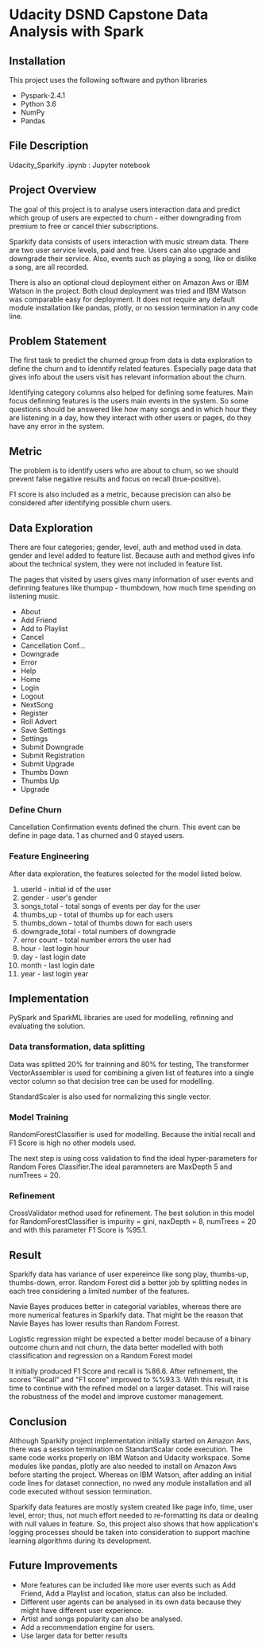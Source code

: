 # Udacity DSND Capstone Data Analysis with Spark

## Installation
This project uses the following software and python libraries
- Pyspark-2.4.1
- Python 3.6
- NumPy
- Pandas

## File Description

Udacity_Sparkify .ipynb : Jupyter notebook 

## Project Overview
The goal of this project is to analyse users interaction data and predict which group of users are expected to churn - either downgrading from premium to free or cancel thier subscriptions.

Sparkify data consists of users interaction with music stream data. There are two user service levels, paid and free. Users can also upgrade and downgrade their service. Also, events such as playing a song, like or dislike a song, are all recorded. 

There is also an optional cloud deployment either on  Amazon Aws or IBM Watson in the project. Both cloud deployment was tried and IBM Watson was comparable easy for deployment. It does not require any default module installation like pandas, plotly, or no session termination in any code line. 

## Problem Statement
The first task to predict the churned group from data is data exploration to define the churn and to idenntify related features. Especially page data that gives info about the users visit has relevant information about the churn. 

Identifying category columns also helped for defining some features. Main focus definning features is the users main events in the system. So some questions should be answered like how many songs and in which hour they are listening in a day, how they interact with other users or pages, do they have any error in the system.

## Metric
The problem is to identify users who are about to churn, so we should prevent false negative results and focus on recall (true-positive). 

F1 score is also included as a metric, because precision can also be considered after identifying possible churn users. 

## Data Exploration
There are four categories; gender, level, auth and method used in data. gender and level added to feature list. Because auth and method gives info about the technical system, they were not included in feature list. 

The pages that visited by users gives many information of user events and definning features like thumpup - thumbdown, how much time spending on listening music. 

- About
- Add Friend
- Add to Playlist
- Cancel
- Cancellation Conf...
- Downgrade
- Error
- Help
- Home
- Login
- Logout
- NextSong
- Register
- Roll Advert
- Save Settings
- Settings
- Submit Downgrade
- Submit Registration
- Submit Upgrade
- Thumbs Down
- Thumbs Up 
- Upgrade

### Define Churn 
Cancellation Confirmation events defined the churn. This event can be define in page data. 1 as churned and 0 stayed users.

### Feature Engineering

After data exploration, the features selected for the model listed below. 

1. userId - initial id of the user
2. gender - user's gender
3. songs_total - total songs of events per day for the user
4. thumbs_up - total of thumbs up for each users
5. thumbs_down - total of thumbs down for each users
6. downgrade_total - total numbers of downgrade
7. error count - total number errors the user had 
8. hour - last login hour
9. day - last login date
10. month - last login date
11. year - last login year

## Implementation
PySpark and SparkML libraries are used for  modelling, refinning and evaluating the solution. 

### Data transformation, data splitting  

Data was splitted 20% for trainning and 80% for testing, 
The transformer VectorAssembler is used for combining a given list of features into a single vector column so that decision tree can be used for modelling. 

StandardScaler is also used for normalizing this single vector. 

### Model Training

RandomForestClassifier is used for modelling. Because the initial recall and F1 Score is high no other models used. 

The next step is using coss validation to find the ideal hyper-parameters for Random Fores Classifier.The ideal paramneters are MaxDepth 5 and numTrees = 20. 

### Refinement 

CrossValidator method used for refinement. The best solution in this model for RandomForestClassifier is impurity = gini, naxDepth =	8,	numTrees = 20 and with this parameter F1 Score is %95.1.

## Result
Sparkify data has variance of user expereince like song play, thumbs-up, thumbs-down, error. Random Forest did a better job by splitting nodes in each tree considering a limited number of the features.

Navie Bayes produces better in categorial variables, whereas there are more numerical features in Sparkify data. That might be the reason that Navie Bayes has lower results than Random Forrest.

Logistic regression might be expected a better model because of a binary outcome churn and not churn, the data better modelled with both classification and regression on a Random Forest model

It initially produced F1 Score and recall is %86.6. After refinement, the scores "Recall" and "F1 score" improved to %%93.3. With this result, it is time to continue with the refined model on a larger dataset. This will raise the robustness of the model and improve customer management.

## Conclusion
 
Although Sparkify project implementation initially started on Amazon Aws,  there was a session termination on StandartScalar code execution. The same code works properly on IBM Watson and Udacity workspace. Some modules like pandas, plotly are also needed to install on Amazon Aws before starting the project. Whereas on IBM Watson, after adding an initial code lines for dataset connection, no nwed any module installation and all code executed without session termination.  

Sparkify data features are mostly system created like page info, time, user level, error; thus, not much effort needed to re-formatting its data or dealing with null values in feature. So, this project also shows that how application's logging processes should be taken into consideration to support machine learning algorithms during its development. 
 
 ## Future Improvements
 
- More features can be included like more user events such as Add Friend, Add a Playlist and location, status can also be included. 
- Different user agents can be analysed in its own data because they might have different user experience. 
- Artist and songs popularity can also be analysed. 
- Add a recommendation engine for users.
- Use larger data for better results

